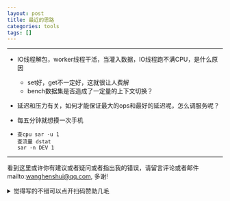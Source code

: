 ```yaml
---
layout: post
title: 最近的思路
categories: tools
tags: []
---
```

  

---

- IO线程解包，worker线程干活，当灌入数据，IO线程跑不满CPU，是什么原因

  - set好，get不一定好，这就很让人费解
  - bench数据集是否造成了一定量的上下文切换？

- 延迟和压力有关，如何才能保证最大的ops和最好的延迟呢，怎么调服务呢？

- 每五分钟就想摸一次手机

- ``` prettyprint
  查cpu sar -u 1
  查流量 dstat
  sar -n DEV 1
  ```

---

看到这里或许你有建议或者疑问或者指出我的错误，请留言评论或者邮件mailto:wanghenshui@qq.com, 多谢! 
<details>
<summary>觉得写的不错可以点开扫码赞助几毛</summary>
<img src="https://wanghenshui.github.io/assets/wepay.png" alt="微信转账">
</details>